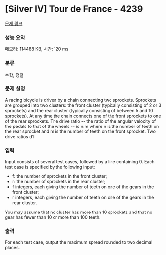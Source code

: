 # [Silver IV] Tour de France - 4239 

[문제 링크](https://www.acmicpc.net/problem/4239) 

### 성능 요약

메모리: 114488 KB, 시간: 120 ms

### 분류

수학, 정렬

### 문제 설명

<p>A racing bicycle is driven by a chain connecting two sprockets. Sprockets are grouped into two clusters: the front cluster (typically consisting of 2 or 3 sprockets) and the rear cluster (typically consisting of between 5 and 10 sprockets). At any time the chain connects one of the front sprockets to one of the rear sprockets. The drive ratio -- the ratio of the angular velocity of the pedals to that of the wheels -- is n:m where n is the number of teeth on the rear sprocket and m is the number of teeth on the front sprocket. Two drive ratios d1<d2 are adjacent if there is no other drive ratio d1<d3<d2. The spread between a pair of drive ratios d1<d2 is their quotient: d2/d1. You are to compute the maximum spread between two adjacent drive ratios achieved by a particular pair of front and rear clusters.</p>

### 입력 

 <p>Input consists of several test cases, followed by a line containing 0. Each test case is specified by the following input:</p>

<ul>
	<li>f: the number of sprockets in the front cluster;</li>
	<li>r: the number of sprockets in the rear cluster;</li>
	<li>f integers, each giving the number of teeth on one of the gears in the front cluster;</li>
	<li>r integers, each giving the number of teeth on one of the gears in the rear cluster.</li>
</ul>

<p>You may assume that no cluster has more than 10 sprockets and that no gear has fewer than 10 or more than 100 teeth.</p>

### 출력 

 <p>For each test case, output the maximum spread rounded to two decimal places.</p>

